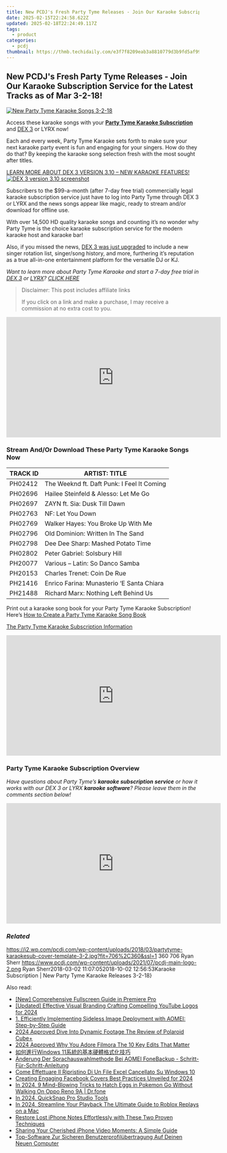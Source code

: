 ```yaml
---
title: New PCDJ's Fresh Party Tyme Releases - Join Our Karaoke Subscription Service for the Latest Tracks as of Mar 3-2-18!
date: 2025-02-15T22:24:58.622Z
updated: 2025-02-18T22:24:49.117Z
tags:
  - product
categories:
  - pcdj
thumbnail: https://thmb.techidaily.com/e3f7f8209eab3a8810779d3b9fd5af99ac53d2f641a80f57ad3f83729c4706c2.jpg
---
```


## New PCDJ's Fresh Party Tyme Releases - Join Our Karaoke Subscription Service for the Latest Tracks as of Mar 3-2-18!

[![New Party Tyme Karaoke Songs 3-2-18](https://i2.wp.com/pcdj.com/wp-content/uploads/2018/03/partytyme-karaokesub-cover-template-3-2.jpg?resize=706%2C321&ssl=1)](https://i2.wp.com/pcdj.com/wp-content/uploads/2018/03/partytyme-karaokesub-cover-template-3-2.jpg?fit=706%2C360&ssl=1 "New Party Tyme Karaoke Songs 3-2-18")

Access these karaoke songs with your **[Party Tyme Karaoke Subscription](https://tools.techidaily.com/pcdj/products/)** and [DEX 3](https://tools.techidaily.com/pcdj/products/) or LYRX now!

Each and every week, Party Tyme Karaoke sets forth to make sure your next karaoke party event is fun and engaging for your singers. How do they do that? By keeping the karaoke song selection fresh with the most sought after titles.

[LEARN MORE ABOUT DEX 3 VERSION 3.10 – NEW KARAOKE FEATURES! ![DEX 3 version 3.10 screenshot](https://i0.wp.com/pcdj.com/wp-content/uploads/2018/02/newdex310-karaoke-screenshot.jpg?fit=300%2C169&ssl=1 "DEX 3 version 3.10 screenshot")](https://tools.techidaily.com/pcdj/products/)

Subscribers to the $99-a-month (after 7-day free trial) commercially legal karaoke subscription service just have to log into Party Tyme through DEX 3 or LYRX and the news songs appear like magic, ready to stream and/or download for offline use.

With over 14,500 HD quality karaoke songs and counting it’s no wonder why Party Tyme is the choice karaoke subscription service for the modern karaoke host and karaoke bar!

Also, if you missed the news, [DEX 3 was just upgraded](https://tools.techidaily.com/pcdj/products/) to include a new singer rotation list, singer/song history, and more, furthering it’s reputation as a true all-in-one entertainment platform for the versatile DJ or KJ.

_Want to learn more about Party Tyme Karaoke and start a 7-day free trial in [DEX 3](https://tools.techidaily.com/pcdj/products/) or [LYRX](http://www.lyrxkaraoke.com/)? [CLICK HERE](https://tools.techidaily.com/pcdj/products/)_

>  Disclaimer: This post includes affiliate links
>
>  If you click on a link and make a purchase, I may receive a commission at no extra cost to you.
>

<!-- affiliate ads begin -->
<iframe width="560" height="315" src="https://www.youtube.com/embed/f3PFn06LijE?si=zHrmlTOzrKxXe-k4" title="YouTube video player" frameborder="0" allow="accelerometer; autoplay; clipboard-write; encrypted-media; gyroscope; picture-in-picture; web-share" referrerpolicy="strict-origin-when-cross-origin" allowfullscreen></iframe>
<!-- affiliate ads end -->

### Stream And/Or Download These Party Tyme Karaoke Songs Now

| TRACK ID | ARTIST: TITLE                              |
| -------- | ------------------------------------------ |
| PH02412  | The Weeknd ft. Daft Punk: I Feel It Coming |
| PH02696  | Hailee Steinfeld & Alesso: Let Me Go       |
| PH02697  | ZAYN ft. Sia: Dusk Till Dawn               |
| PH02763  | NF: Let You Down                           |
| PH02769  | Walker Hayes: You Broke Up With Me         |
| PH02796  | Old Dominion: Written In The Sand          |
| PH02798  | Dee Dee Sharp: Mashed Potato Time          |
| PH02802  | Peter Gabriel: Solsbury Hill               |
| PH20077  | Various – Latin: So Danco Samba            |
| PH20153  | Charles Trenet: Coin De Rue                |
| PH21416  | Enrico Farina: Munasterio ‘E Santa Chiara  |
| PH21488  | Richard Marx: Nothing Left Behind Us       |

Print out a karaoke song book for your Party Tyme Karaoke Subscription! Here’s [How to Create a Party Tyme Karaoke Song Book](https://tools.techidaily.com/pcdj/products/)

[The Party Tyme Karaoke Subscription Information](https://tools.techidaily.com/pcdj/products/)

<!-- affiliate ads begin -->
<iframe width="560" height="315" src="https://www.youtube.com/embed/e4Nt2xXXtmE?si=CtKwFry4b0AJXnaN" title="YouTube video player" frameborder="0" allow="accelerometer; autoplay; clipboard-write; encrypted-media; gyroscope; picture-in-picture; web-share" referrerpolicy="strict-origin-when-cross-origin" allowfullscreen></iframe>
<!-- affiliate ads end -->

### Party Tyme Karaoke Subscription Overview

_Have questions about Party Tyme’s **karaoke subscription service** or how it works with our DEX 3 or LYRX **karaoke software**? Please leave them in the comments section below!_

<!-- affiliate ads begin -->
<iframe width="560" height="315" src="https://www.youtube.com/embed/jf0JvOqiAXc?si=kHEHQGC_PhBv4xij" title="YouTube video player" frameborder="0" allow="accelerometer; autoplay; clipboard-write; encrypted-media; gyroscope; picture-in-picture; web-share" referrerpolicy="strict-origin-when-cross-origin" allowfullscreen></iframe>
<!-- affiliate ads end -->

### _Related_

https://i2.wp.com/pcdj.com/wp-content/uploads/2018/03/partytyme-karaokesub-cover-template-3-2.jpg?fit=706%2C360&ssl=1 360 706 Ryan Sherr https://www.pcdj.com/wp-content/uploads/2021/07/pcdj-main-logo-2.png Ryan Sherr2018-03-02 11:07:052018-10-02 12:56:53Karaoke Subscription | New Party Tyme Karaoke Releases 3-2-18}

<ins class="adsbygoogle"
     style="display:block"
     data-ad-format="autorelaxed"
     data-ad-client="ca-pub-7571918770474297"
     data-ad-slot="1223367746"></ins>

<ins class="adsbygoogle"
     style="display:block"
     data-ad-client="ca-pub-7571918770474297"
     data-ad-slot="8358498916"
     data-ad-format="auto"
     data-full-width-responsive="true"></ins>

<span class="atpl-alsoreadstyle">Also read:</span>
<div><ul>
<li><a href="https://extra-resources.techidaily.com/new-comprehensive-fullscreen-guide-in-premiere-pro/"><u>[New] Comprehensive Fullscreen Guide in Premiere Pro</u></a></li>
<li><a href="https://facebook-video-footage.techidaily.com/updated-effective-visual-branding-crafting-compelling-youtube-logos-for-2024/"><u>[Updated] Effective Visual Branding Crafting Compelling YouTube Logos for 2024</u></a></li>
<li><a href="https://win-hot.techidaily.com/1-efficiently-implementing-sideless-image-deployment-with-aomei-step-by-step-guide/"><u>1. Efficiently Implementing Sideless Image Deployment with AOMEI: Step-by-Step Guide</u></a></li>
<li><a href="https://fox-cloud.techidaily.com/2024-approved-dive-into-dynamic-footage-the-review-of-polaroid-cubeplus/"><u>2024 Approved Dive Into Dynamic Footage The Review of Polaroid Cube+</u></a></li>
<li><a href="https://fox-boxes.techidaily.com/2024-approved-why-you-adore-filmora-the-10-key-edits-that-matter/"><u>2024 Approved Why You Adore Filmora The 10 Key Edits That Matter</u></a></li>
<li><a href="https://win-hot.techidaily.com/1728495360839-windows-11/"><u>如何進行Windows 11系統的基本硬體格式化技巧</u></a></li>
<li><a href="https://win-hot.techidaily.com/anderung-der-sprachauswahlmethode-bei-aomei-fonebackup-schritt-fur-schritt-anleitung/"><u>Änderung Der Sprachauswahlmethode Bei AOMEI FoneBackup - Schritt-Für-Schritt-Anleitung</u></a></li>
<li><a href="https://win-hot.techidaily.com/come-effettuare-il-ripristino-di-un-file-excel-cancellato-su-windows-10/"><u>Come Effettuare Il Ripristino Di Un File Excel Cancellato Su Windows 10</u></a></li>
<li><a href="https://facebook-video-content.techidaily.com/creating-engaging-facebook-covers-best-practices-unveiled-for-2024/"><u>Creating Engaging Facebook Covers Best Practices Unveiled for 2024</u></a></li>
<li><a href="https://android-pokemon-go.techidaily.com/in-2024-9-mind-blowing-tricks-to-hatch-eggs-in-pokemon-go-without-walking-on-oppo-reno-9a-drfone-by-drfone-virtual-android/"><u>In 2024, 9 Mind-Blowing Tricks to Hatch Eggs in Pokemon Go Without Walking On Oppo Reno 9A | Dr.fone</u></a></li>
<li><a href="https://on-screen-recording.techidaily.com/in-2024-quicksnap-pro-studio-tools/"><u>In 2024, QuickSnap Pro Studio Tools</u></a></li>
<li><a href="https://remote-screen-capture.techidaily.com/in-2024-streamline-your-playback-the-ultimate-guide-to-roblox-replays-on-a-mac/"><u>In 2024, Streamline Your Playback The Ultimate Guide to Roblox Replays on a Mac</u></a></li>
<li><a href="https://win-hot.techidaily.com/restore-lost-iphone-notes-effortlessly-with-these-two-proven-techniques/"><u>Restore Lost iPhone Notes Effortlessly with These Two Proven Techniques</u></a></li>
<li><a href="https://win-hot.techidaily.com/sharing-your-cherished-iphone-video-moments-a-simple-guide/"><u>Sharing Your Cherished iPhone Video Moments: A Simple Guide</u></a></li>
<li><a href="https://win-hot.techidaily.com/top-software-zur-sicheren-benutzerprofilubertragung-auf-deinen-neuen-computer/"><u>Top-Software Zur Sicheren Benutzerprofilübertragung Auf Deinen Neuen Computer</u></a></li>
</ul></div>

